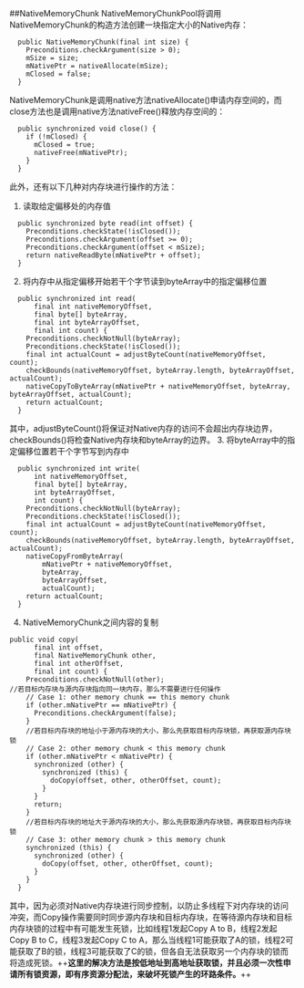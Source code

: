 ##NativeMemoryChunk
NativeMemoryChunkPool将调用NativeMemoryChunk的构造方法创建一块指定大小的Native内存：
```
  public NativeMemoryChunk(final int size) {
    Preconditions.checkArgument(size > 0);
    mSize = size;
    mNativePtr = nativeAllocate(mSize);
    mClosed = false;
  }
```
NativeMemoryChunk是调用native方法nativeAllocate()申请内存空间的，而close方法也是调用native方法nativeFree()释放内存空间的：
```
  public synchronized void close() {
    if (!mClosed) {
      mClosed = true;
      nativeFree(mNativePtr);
    }
  }
```
此外，还有以下几种对内存块进行操作的方法：   
1. 读取给定偏移处的内存值
```
  public synchronized byte read(int offset) {
    Preconditions.checkState(!isClosed());
    Preconditions.checkArgument(offset >= 0);
    Preconditions.checkArgument(offset < mSize);
    return nativeReadByte(mNativePtr + offset);
  }
```
2. 将内存中从指定偏移开始若干个字节读到byteArray中的指定偏移位置
```
  public synchronized int read(
      final int nativeMemoryOffset,
      final byte[] byteArray,
      final int byteArrayOffset,
      final int count) {
    Preconditions.checkNotNull(byteArray);
    Preconditions.checkState(!isClosed());
    final int actualCount = adjustByteCount(nativeMemoryOffset, count);
    checkBounds(nativeMemoryOffset, byteArray.length, byteArrayOffset, actualCount);
    nativeCopyToByteArray(mNativePtr + nativeMemoryOffset, byteArray, byteArrayOffset, actualCount);
    return actualCount;
  }
```
其中，adjustByteCount()将保证对Native内存的访问不会超出内存块边界，checkBounds()将检查Native内存块和byteArray的边界。
3. 将byteArray中的指定偏移位置若干个字节写到内存中
```
  public synchronized int write(
      int nativeMemoryOffset,
      final byte[] byteArray,
      int byteArrayOffset,
      int count) {
    Preconditions.checkNotNull(byteArray);
    Preconditions.checkState(!isClosed());
    final int actualCount = adjustByteCount(nativeMemoryOffset, count);
    checkBounds(nativeMemoryOffset, byteArray.length, byteArrayOffset, actualCount);
    nativeCopyFromByteArray(
        mNativePtr + nativeMemoryOffset,
        byteArray,
        byteArrayOffset,
        actualCount);
    return actualCount;
  }
```
4. NativeMemoryChunk之间内容的复制
```
public void copy(
      final int offset,
      final NativeMemoryChunk other,
      final int otherOffset,
      final int count) {
    Preconditions.checkNotNull(other);
//若目标内存块与源内存块指向同一块内存，那么不需要进行任何操作
    // Case 1: other memory chunk == this memory chunk
    if (other.mNativePtr == mNativePtr) {
      Preconditions.checkArgument(false);
    }
    //若目标内存块的地址小于源内存块的大小，那么先获取目标内存块锁，再获取源内存块锁
    // Case 2: other memory chunk < this memory chunk
    if (other.mNativePtr < mNativePtr) {
      synchronized (other) {
        synchronized (this) {
          doCopy(offset, other, otherOffset, count);
        }
      }
      return;
    }
    //若目标内存块的地址大于源内存块的大小，那么先获取源内存块锁，再获取目标内存块锁
    // Case 3: other memory chunk > this memory chunk
    synchronized (this) {
      synchronized (other) {
        doCopy(offset, other, otherOffset, count);
      }
    }
  }
```
其中，因为必须对Native内存块进行同步控制，以防止多线程下对内存块的访问冲突，而Copy操作需要同时同步源内存块和目标内存块，在等待源内存块和目标内存块锁的过程中有可能发生死锁，比如线程1发起Copy A to B，线程2发起Copy B to C，线程3发起Copy C to A，那么当线程1可能获取了A的锁，线程2可能获取了B的锁，线程3可能获取了C的锁，但各自无法获取另一个内存块的锁而将造成死锁。++**这里的解决方法是按低地址到高地址获取锁，并且必须一次性申请所有锁资源，即有序资源分配法，来破坏死锁产生的环路条件。**++